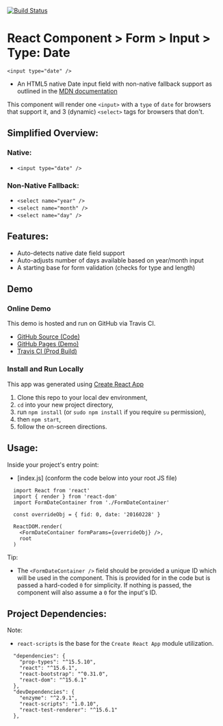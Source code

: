 [![Build Status](https://travis-ci.org/KDCinfo/react-form-input-date-native.svg?branch=master)](https://travis-ci.org/KDCinfo/react-form-input-date-native)

# React Component > Form > Input > Type: Date

`<input type="date" />`

  - An HTML5 native Date input field with non-native fallback support as outlined in the [MDN documentation](https://developer.mozilla.org/en-US/docs/Web/HTML/Element/input/date)

This component will render one `<input>` with a `type` of `date` for browsers that support it, and 3 (dynamic) `<select>` tags for browsers that don't.

## Simplified Overview:

### Native:
  - `<input type="date" />`

### Non-Native Fallback:
  - `<select name="year" />`
  - `<select name="month" />`
  - `<select name="day" />`

## Features:
  - Auto-detects native date field support
  - Auto-adjusts number of days available based on year/month input
  - A starting base for form validation (checks for type and length)

## Demo

### Online Demo

This demo is hosted and run on GitHub via Travis CI.

  - [GitHub Source (Code)](https://github.com/KDCinfo/react-form-input-date-native)
  - [GitHub Pages (Demo)](https://KDCinfo.github.io/react-form-input-date-native/)
  - [Travis CI (Prod Build)](https://travis-ci.org/KDCinfo/react-form-input-date-native)

### Install and Run Locally

This app was generated using [Create React App](https://github.com/facebookincubator/create-react-app)

  1. Clone this repo to your local dev environment,
  2. `cd` into your new project directory,
  3. run `npm install` (or `sudo npm install` if you require `su` permission),
  4. then `npm start`,
  5. follow the on-screen directions.

## Usage:

Inside your project's entry point:

  - [index.js] (conform the code below into your root JS file)
```
  import React from 'react'
  import { render } from 'react-dom'
  import FormDateContainer from './FormDateContainer'

  const overrideObj = { fid: 0, date: '20160228' }

  ReactDOM.render(
    <FormDateContainer formParams={overrideObj} />,
    root
  )
```
Tip:
  - The `<FormDateContainer />` field should be provided a unique ID which will be used in the component. This is provided for in the code but is passed a hard-coded `0` for simplicity. If nothing is passed, the component will also assume a `0` for the input's ID.

## Project Dependencies:
Note:
  - `react-scripts` is the base for the `Create React App` module utilization.
```
  "dependencies": {
    "prop-types": "^15.5.10",
    "react": "^15.6.1",
    "react-bootstrap": "^0.31.0",
    "react-dom": "^15.6.1"
  },
  "devDependencies": {
    "enzyme": "^2.9.1",
    "react-scripts": "1.0.10",
    "react-test-renderer": "^15.6.1"
  },
```
